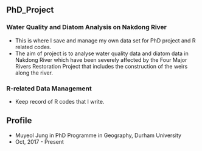 ## PhD_Project

### Water Quality and Diatom Analysis on Nakdong River

* This is where I save and manage my own data set for PhD project and R related codes.
* The aim of project is to analyse water quality data and diatom data in Nakdong River which have been severely affected by the Four Major Rivers Restoration Project that includes the construction of the weirs along the river.

### R-related Data Management

* Keep record of R codes that I write.


## Profile

* Muyeol Jung in PhD Programme in Geography, Durham University
* Oct, 2017 - Present
